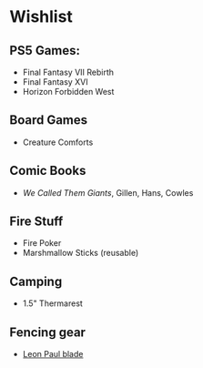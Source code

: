 # Wishlist

## PS5 Games:
* Final Fantasy VII Rebirth
* Final Fantasy XVI
* Horizon Forbidden West

## Board Games
* Creature Comforts

## Comic Books
* _We Called Them Giants_, Gillen, Hans, Cowles

## Fire Stuff
* Fire Poker
* Marshmallow Sticks (reusable)

## Camping
* 1.5" Thermarest

## Fencing gear
* [Leon Paul blade](https://www.leonpaulusa.com/lp-standard-epee-blade-unwired.html)
